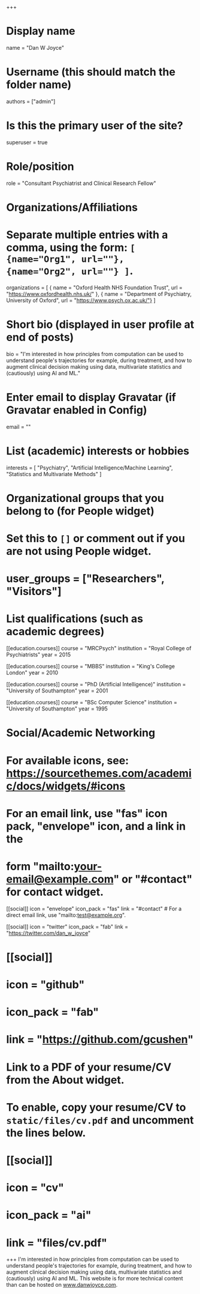 +++
# Display name
name = "Dan W Joyce"

# Username (this should match the folder name)
authors = ["admin"]

# Is this the primary user of the site?
superuser = true

# Role/position
role = "Consultant Psychiatrist and Clinical Research Fellow"

# Organizations/Affiliations
#   Separate multiple entries with a comma, using the form: `[ {name="Org1", url=""}, {name="Org2", url=""} ]`.
organizations = [ { name = "Oxford Health NHS Foundation Trust", url = "https://www.oxfordhealth.nhs.uk/" },
				  { name = "Department of Psychiatry, University of Oxford", url = "https://www.psych.ox.ac.uk/"} ]

# Short bio (displayed in user profile at end of posts)
bio = "I'm interested in how principles from computation can be used to understand people's trajectories for example, during treatment, and how to augment clinical decision making using data, multivariate statistics and (cautiously) using AI and ML."

# Enter email to display Gravatar (if Gravatar enabled in Config)
email = ""

# List (academic) interests or hobbies
interests = [
  "Psychiatry",
  "Artificial Intelligence/Machine Learning",
  "Statistics and Multivariate Methods"
]

# Organizational groups that you belong to (for People widget)
#   Set this to `[]` or comment out if you are not using People widget.
# user_groups = ["Researchers", "Visitors"]

# List qualifications (such as academic degrees)
[[education.courses]]
  course = "MRCPsych"
  institution = "Royal College of Psychiatrists"
  year = 2015

[[education.courses]]
  course = "MBBS"
  institution = "King's College London"
  year = 2010

[[education.courses]]
  course = "PhD (Artificial Intelligence)"
  institution = "University of Southampton"
  year = 2001

[[education.courses]]
  course = "BSc Computer Science"
  institution = "University of Southampton"
  year = 1995

# Social/Academic Networking
# For available icons, see: https://sourcethemes.com/academic/docs/widgets/#icons
#   For an email link, use "fas" icon pack, "envelope" icon, and a link in the
#   form "mailto:your-email@example.com" or "#contact" for contact widget.

[[social]]
  icon = "envelope"
  icon_pack = "fas"
  link = "#contact"  # For a direct email link, use "mailto:test@example.org".

[[social]]
  icon = "twitter"
  icon_pack = "fab"
  link = "https://twitter.com/dan_w_joyce"

# [[social]]
#  icon = "github"
#  icon_pack = "fab"
#  link = "https://github.com/gcushen"

# Link to a PDF of your resume/CV from the About widget.
# To enable, copy your resume/CV to `static/files/cv.pdf` and uncomment the lines below.
# [[social]]
#   icon = "cv"
#   icon_pack = "ai"
#   link = "files/cv.pdf"

+++
I'm interested in how principles from computation can be used to understand people's trajectories for example, during treatment, and how to augment clinical decision making using data, multivariate statistics and (cautiously) using AI and ML.  This website is for more technical content than can be hosted on www.danwjoyce.com. 

